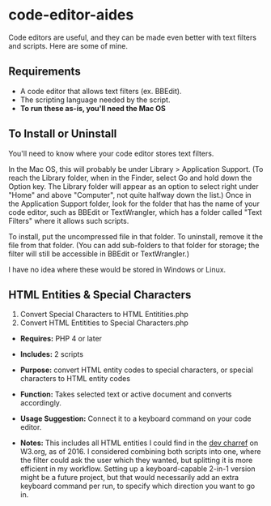 # code-editor-aides
Code editors are useful, and they can be made even better with text filters and scripts. Here are some of mine.

## Requirements
* A code editor that allows text filters (ex. BBEdit).
* The scripting language needed by the script.
* **To run these as-is, you'll need the Mac OS**


## To Install or Uninstall
You'll need to know where your code editor stores text filters.

In the Mac OS, this will probably be under Library > Application Support. (To reach the Library folder, when in the Finder, select Go and hold down the Option key. The Library folder will appear as an option to select right under "Home" and above "Computer", not quite halfway down the list.) Once in the Application Support folder, look for the folder that has the name of your code editor, such as BBEdit or TextWrangler, which has a folder called "Text Filters" where it allows such scripts.

To install, put the uncompressed file in that folder. To uninstall, remove it the file from that folder. (You can add sub-folders to that folder for storage; the filter will still be accessible in BBEdit or TextWrangler.)

I have no idea where these would be stored in Windows or Linux.


## HTML Entities & Special Characters
1. Convert Special Characters to HTML Entitities.php
2. Convert HTML Entitities to Special Characters.php
* **Requires:** PHP 4 or later

* **Includes:** 2 scripts
* **Purpose:** convert HTML entity codes to special characters, or special characters to HTML entity codes
* **Function:** Takes selected text or active document and converts accordingly.
* **Usage Suggestion:** Connect it to a keyboard command on your code editor.
* **Notes:** This includes all HTML entities I could find in the [dev charref](http://dev.w3.org/html5/html-author/charref) on W3.org, as of 2016. I considered combining both scripts into one, where the filter could ask the user which they wanted, but splitting it is more efficient in my workflow. Setting up a keyboard-capable 2-in-1 version might be a future project, but that would necessarily add an extra keyboard command per run, to specify which direction you want to go in.
